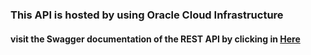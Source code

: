 <h3> This API is hosted by using Oracle Cloud Infrastructure</h3>

<h4> visit the Swagger documentation of the REST API by clicking in <a href= "168.138.111.48/swagger-ui/index.html"><b>Here</b></a></h4>
